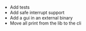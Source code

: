 * Add tests
* Add safe interrupt support
* Add a gui in an external binary
* Move all print from the lib to the cli
